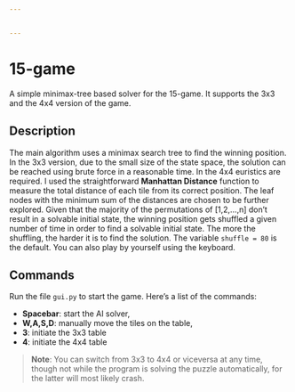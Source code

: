 ```yaml
---


---
```


<h1 id="game">15-game</h1>
<p>A simple minimax-tree based solver for the 15-game. It supports the 3x3 and the 4x4 version of the game.</p>
<h2 id="description">Description</h2>
<p>The main algorithm uses a minimax search tree to find the winning position. In the 3x3 version, due to the small size of the state space, the solution can be reached using brute force in a reasonable time. In the 4x4 euristics are required. I used the straightforward <strong>Manhattan Distance</strong> function to measure the total distance of each tile from its correct position. The leaf nodes with the minimum sum of the  distances are chosen to be further explored. Given that the majority of the permutations of [1,2,…,n] don’t result in a solvable initial state, the winning position gets shuffled a given number of time in order to find a solvable initial state. The more the shuffling, the harder it is to find the solution. The variable <code>shuffle = 80</code> is the default. You can also play by yourself using the keyboard.</p>
<h2 id="commands">Commands</h2>
<p>Run the file <code>gui.py</code> to start the game. Here’s a list of the commands:</p>
<ul>
<li><strong>Spacebar</strong>: start the AI solver,</li>
<li><strong>W,A,S,D</strong>: manually move the tiles on the table,</li>
<li><strong>3</strong>: initiate the 3x3 table</li>
<li><strong>4</strong>: initiate the 4x4 table</li>
</ul>
<blockquote>
<p><strong>Note</strong>: You can  switch from 3x3 to 4x4 or viceversa at any time, though not while the program is solving the puzzle automatically, for the latter will most likely crash.</p>
</blockquote>

